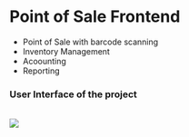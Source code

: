 # Point of Sale Frontend

- Point of Sale with barcode scanning
- Inventory Management
- Acoounting
- Reporting

### User Interface of the project

<br/>

<img src="https://i.imgur.com/eMUT43E.jpg" />

